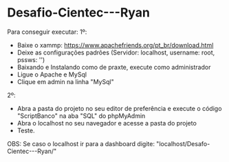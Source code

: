 # Desafio-Cientec---Ryan

Para conseguir executar:
1º: 
  - Baixe o xammp: https://www.apachefriends.org/pt_br/download.html
  - Deixe as configurações padrões (Servidor: localhost, username: root, pssws: '')
  - Baixando e Instalando como de praxte, execute como administrador
  - Ligue o Apache e MySql
  - Clique em admin na linha "MySql"

2º:
  - Abra a pasta do projeto no seu editor de preferência e execute o código "ScriptBanco" na aba "SQL" do phpMyAdmin
  - Abra o localhost no seu navegador e acesse a pasta do projeto
  - Teste.


OBS: Se caso o localhost ir para a dashboard digite: "localhost/Desafo-Cientec---Ryan/"
